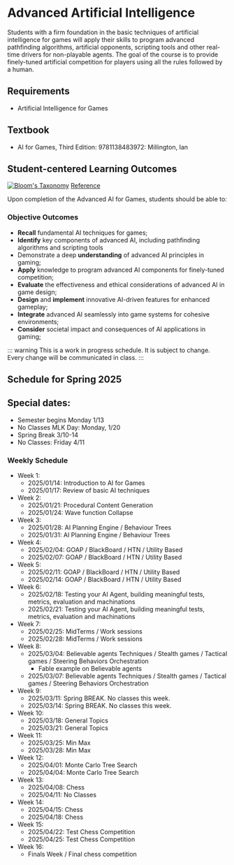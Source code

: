 # Advanced Artificial Intelligence

Students with a firm foundation in the basic techniques of artificial intelligence for games will apply their skills to program advanced pathfinding algorithms, artificial opponents, scripting tools and other real-time drivers for non-playable agents. The goal of the course is to provide finely-tuned artificial competition for players using all the rules followed by a human.

## Requirements

- Artificial Intelligence for Games

## Textbook

- AI for Games, Third Edition: 9781138483972: Millington, Ian

## Student-centered Learning Outcomes

[![Bloom's Taxonomy](https://cdn.vanderbilt.edu/vu-wp0/wp-content/uploads/sites/59/2019/03/27124326/Blooms-Taxonomy-650x366.jpg)](https://cft.vanderbilt.edu/guides-sub-pages/blooms-taxonomy/)
[Reference](https://cft.vanderbilt.edu/guides-sub-pages/blooms-taxonomy/)

Upon completion of the Advanced AI for Games, students should be able to:

### Objective Outcomes

- **Recall** fundamental AI techniques for games;
- **Identify** key components of advanced AI, including pathfinding algorithms and scripting tools
- Demonstrate a deep **understanding** of advanced AI principles in gaming;
- **Apply** knowledge to program advanced AI components for finely-tuned competition;
- **Evaluate** the effectiveness and ethical considerations of advanced AI in game design;
- **Design** and **implement** innovative AI-driven features for enhanced gameplay;
- **Integrate** advanced AI seamlessly into game systems for cohesive environments;
- **Consider** societal impact and consequences of AI applications in gaming;

::: warning
This is a work in progress schedule. It is subject to change. Every change will be communicated in class.
:::

## Schedule for Spring 2025

## Special dates:

- Semester begins Monday 1/13
- No Classes MLK Day: Monday, 1/20
- Spring Break 3/10-14
- No Classes: Friday 4/11

### Weekly Schedule

- Week 1:
    - 2025/01/14: Introduction to AI for Games
    - 2025/01/17: Review of basic AI techniques
- Week 2:
    - 2025/01/21: Procedural Content Generation
    - 2025/01/24: Wave function Collapse
- Week 3:
    - 2025/01/28: AI Planning Engine / Behaviour Trees
    - 2025/01/31: AI Planning Engine / Behaviour Trees
- Week 4:
    - 2025/02/04: GOAP / BlackBoard / HTN / Utility Based
    - 2025/02/07: GOAP / BlackBoard / HTN / Utility Based
- Week 5:
    - 2025/02/11: GOAP / BlackBoard / HTN / Utility Based
    - 2025/02/14: GOAP / BlackBoard / HTN / Utility Based
- Week 6:
    - 2025/02/18: Testing your AI Agent, building meaningful tests, metrics, evaluation and machinations
    - 2025/02/21: Testing your AI Agent, building meaningful tests, metrics, evaluation and machinations
- Week 7:
    - 2025/02/25: MidTerms / Work sessions
    - 2025/02/28: MidTerms / Work sessions
- Week 8:
    - 2025/03/04: Believable agents Techniques / Stealth games / Tactical games / Steering Behaviors Orchestration
        - Fable example on Believable agents
    - 2025/03/07: Believable agents Techniques / Stealth games / Tactical games / Steering Behaviors Orchestration
- Week 9:
    - 2025/03/11: Spring BREAK. No classes this week.
    - 2025/03/14: Spring BREAK. No classes this week.
- Week 10:
    - 2025/03/18: General Topics
    - 2025/03/21: General Topics
- Week 11:
    - 2025/03/25: Min Max
    - 2025/03/28: Min Max
- Week 12:
    - 2025/04/01: Monte Carlo Tree Search
    - 2025/04/04: Monte Carlo Tree Search
- Week 13:
    - 2025/04/08: Chess
    - 2025/04/11: No Classes
- Week 14:
    - 2025/04/15: Chess
    - 2025/04/18: Chess
- Week 15:
    - 2025/04/22: Test Chess Competition
    - 2025/04/25: Test Chess Competition
- Week 16:
    - Finals Week / Final chess competition 

